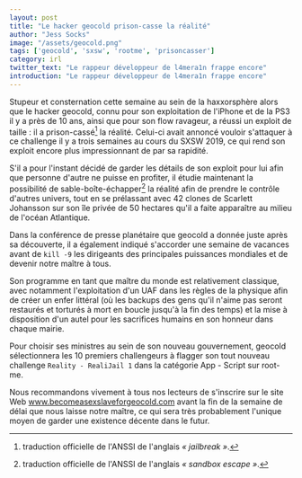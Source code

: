 ```yaml
---
layout: post
title: "Le hacker geocold prison-casse la réalité"
author: "Jess Socks"
image: "/assets/geocold.png"
tags: ['geocold', 'sxsw', 'rootme', 'prisoncasser']
category: irl
twitter_text: "Le rappeur développeur de l4mera1n frappe encore"
introduction: "Le rappeur développeur de l4mera1n frappe encore"
---
```


Stupeur et consternation cette semaine au sein de la haxxorsphère alors que le
hacker geocold, connu pour son exploitation de l'iPhone et de la PS3 il y a près
de 10 ans, ainsi que pour son flow ravageur, a réussi un exploit de taille : il
a prison-cassé[^1] la réalité.
Celui-ci avait annoncé vouloir s'attaquer à ce challenge il y a trois semaines
au cours du SXSW 2019, ce qui rend son exploit encore plus impressionnant de par
sa rapidité.

S'il a pour l'instant décidé de garder les détails de son exploit pour lui afin
que personne d'autre ne puisse en profiter, il étudie maintenant la possibilité
de sable-boîte-échapper[^2] la réalité afin de prendre le contrôle d'autres
univers, tout en se prélassant avec 42 clones de Scarlett Johansson sur son île
privée de 50 hectares qu'il a faite apparaître au milieu de l'océan Atlantique.

Dans la conférence de presse planétaire que geocold a donnée juste après sa
découverte, il a également indiqué s'accorder une semaine de vacances avant de
`kill -9` les dirigeants des principales puissances mondiales et de devenir
notre maître à tous.

Son programme en tant que maître du monde est relativement classique, avec
notamment l'exploitation d'un UAF dans les règles de la physique afin de créer
un enfer littéral (où les backups des gens qu'il n'aime pas seront restaurés
et torturés à mort en boucle jusqu'à la fin des temps) et la mise à disposition
d'un autel pour les sacrifices humains en son honneur dans chaque mairie.

Pour choisir ses ministres au sein de son nouveau gouvernement, geocold
sélectionnera les 10 premiers challengeurs à flagger son tout nouveau challenge
`Reality - RealiJail 1` dans la catégorie App - Script sur root-me.

Nous recommandons vivement à tous nos lecteurs de s'inscrire sur le site Web
www.becomeasexslaveforgeocold.com avant la fin de la semaine de délai que nous
laisse notre maître, ce qui sera très probablement l'unique moyen de garder une
existence décente dans le futur.

[^1]: traduction officielle de l'ANSSI de l'anglais *« jailbreak »*.
[^2]: traduction officielle de l'ANSSI de l'anglais *« sandbox escape »*.
